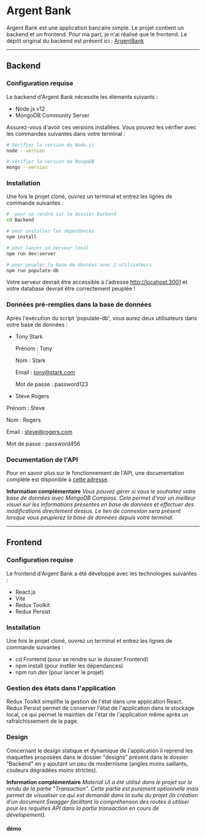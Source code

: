 # Argent Bank

Argent Bank est une application bancaire simple. Le projet contient un backend et un frontend.
Pour ma part, je n'ai réalisé que le frontend.
Le dépôt original du backend est présent ici : [ArgentBank](https://github.com/OpenClassrooms-Student-Center/Project-10-Bank-API)

---

## Backend

### Configuration requise
Le backend d'Argent Bank nécessite les éléments suivants :

- Node.js v12
- MongoDB Community Server

Assurez-vous d'avoir ces versions installées. Vous pouvez les vérifier avec les commandes suivantes dans votre terminal :

```bash
# Vérifier la version de Node.js
node --version

# Vérifier la version de MongoDB
mongo --version
```

### Installation
Une fois le projet cloné, ouvrez un terminal et entrez les lignes de commande suivantes :
```bash
#  pour se rendre sur le dossier Backend
cd Backend

# pour installer les dépendances
npm install

# pour lancer un serveur local
npm run dev:server

# pour peupler la base de données avec 2 utilisateurs
npm run populate-db
```

Votre serveur devrait être accessible à l'adresse [http://locahost:3001](http://locahost:3001) et votre database devrait être correctement peuplée !

### Données pré-remplies dans la base de données
Après l'exécution du script 'populate-db', vous aurez deux utilisateurs dans votre base de données :


- Tony Stark
  
  Prénom : Tony
  
  Nom : Stark
  
  Email : tony@stark.com
  
  Mot de passe : password123
  
-  Steve Rogers
  
  Prénom : Steve
  
  Nom : Rogers
  
  Email : steve@rogers.com
  
  Mot de passe : password456
  

### Documentation de l'API
Pour en savoir plus sur le fonctionnement de l'API, une documentation complète est disponible à [cette adresse](http://localhost:3001/api-docs).

**Information complémentaire**
*Vous pouvez gérer si vous le souhaitez votre base de données avec MongoDB Compass. Cela permet d'voir un meilleur visuel sur les informations présentes en base de données et effectuer des modifications directement dessus. Le lien de connexion sera présent lorsque vous peuplerez la base de données depuis votre terminal.*

---

## Frontend

### Configuration requise
Le frontend d'Argent Bank a été développé avec les technologies suivantes :

- React.js
- Vite
- Redux Toolkit
- Redux Persist

### Installation
Une fois le projet cloné, ouvrez un terminal et entrez les lignes de commande suivantes :

- cd Frontend (pour se rendre sur le dossier Frontend)
- npm install (pour instller les dépendances)
- npm run dev (pour lancer le projet)

### Gestion des états dans l'application
Redux Toolkit simplifie la gestion de l'état dans une application React. Redux Persist permet de conserver l'état de l'application dans le stockage local, ce qui permet le maintien de l'état de l'application même après un rafraîchissement de la page.

### Design
Concernant le design statique et dynamique de l'application il reprend les maquettes proposées dans le dossier "designs" présent dans le dossier "Backend" en y ajoutant un peu de modernisme (angles moins saillants, couleurs dégradées moins strictes).

**Information complémentaire**
*Material UI a été utilisé dans le projet sur le rendu de la partie "Transaction". Cette partie est purement optionnelle mais permet de visualiser ce qui est demandé dans la suite du projet (la création d'un document Swagger facilitant la compréhenson des routes à utiliser pour les requêtes API dans la partie transaction en cours de dévelopement).*

#### démo
